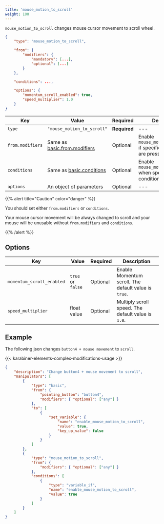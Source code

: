 ```yaml
---
title: 'mouse_motion_to_scroll'
weight: 100
---
```


`mouse_motion_to_scroll` changes mouse cursor movement to scroll wheel.

```json
{
    "type": "mouse_motion_to_scroll",

    "from": {
        "modifiers": {
            "mandatory": [...],
            "optional": [...]
        }
    },

    "conditions": ...,

    "options": {
        "momentum_scroll_enabled": true,
        "speed_multiplier": 1.0
    }
}
```

| Key              | Value                                                 | Required     | Description                                                        |
| ---------------- | ----------------------------------------------------- | ------------ | ------------------------------------------------------------------ |
| `type`           | `"mouse_motion_to_scroll"`                            | **Required** | ---                                                                |
| `from.modifiers` | Same as [basic.from.modifiers](../../from/modifiers/) | Optional     | Enable `mouse_motion_to_scroll` if specified modifiers are pressed |
| `conditions`     | Same as [basic.conditions](../../conditions/)         | Optional     | Enable `mouse_motion_to_scroll` when specified conditions          |
| `options`        | An object of parameters                               | Optional     | ---                                                                |

{{% alert title="Caution" color="danger" %}}

You should set either `from.modifiers` or `conditions`.

Your mouse cursor movement will be always changed to scroll and your mouse will be unusable without `from.modifiers` and `conditions`.

{{% /alert %}}

## Options

| Key                       | Value             | Required | Description                                          |
| ------------------------- | ----------------- | -------- | ---------------------------------------------------- |
| `momentum_scroll_enabled` | `true` or `false` | Optional | Enable Momentum scroll. The default value is `true`. |
| `speed_multiplier`        | float value       | Optional | Multiply scroll speed. The default value is `1.0`.   |

## Example

The following json changes `button4 + mouse movement` to `scroll`.

{{< karabiner-elements-complex-modifications-usage >}}

```json
{
    "description": "Change button4 + mouse movement to scroll",
    "manipulators": [
        {
            "type": "basic",
            "from": {
                "pointing_button": "button4",
                "modifiers": { "optional": ["any"] }
            },
            "to": [
                {
                    "set_variable": {
                        "name": "enable_mouse_motion_to_scroll",
                        "value": true,
                        "key_up_value": false
                    }
                }
            ]
        },
        {
            "type": "mouse_motion_to_scroll",
            "from": {
                "modifiers": { "optional": ["any"] }
            },
            "conditions": [
                {
                    "type": "variable_if",
                    "name": "enable_mouse_motion_to_scroll",
                    "value": true
                }
            ]
        }
    ]
}
```
